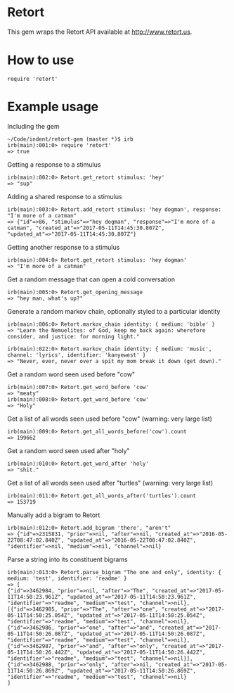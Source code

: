 # Retort

This gem wraps the Retort API available at http://www.retort.us.

# How to use

`require 'retort'`

# Example usage

Including the gem
```
~/Code/indent/retort-gem (master *)$ irb
irb(main):001:0> require 'retort'
=> true
```

Getting a response to a stimulus
```
irb(main):002:0> Retort.get_retort stimulus: 'hey'
=> "sup"
```

Adding a shared response to a stimulus
```
irb(main):003:0> Retort.add_retort stimulus: 'hey dogman', response: "I'm more of a catman"
=> {"id"=>86, "stimulus"=>"hey dogman", "response"=>"I'm more of a catman", "created_at"=>"2017-05-11T14:45:30.807Z", "updated_at"=>"2017-05-11T14:45:30.807Z"}
```

Getting another response to a stimulus
```
irb(main):004:0> Retort.get_retort stimulus: 'hey dogman'
=> "I'm more of a catman"
```

Get a random message that can open a cold conversation
```
irb(main):005:0> Retort.get_opening_message
=> "hey man, what's up?"
```

Generate a random markov chain, optionally styled to a particular identity
```
irb(main):006:0> Retort.markov_chain identity: { medium: 'bible' }
=> "Learn the Nemuelites: of God, keep me back again: wherefore consider, and justice: for morning light."

irb(main):022:0> Retort.markov_chain identity: { medium: 'music', channel: 'lyrics', identifier: 'kanyewest' }
=> "Never, ever, never over a spit my mom break it down (get down)."
```

Get a random word seen used before "cow"
```
irb(main):007:0> Retort.get_word_before 'cow'
=> "meaty"
irb(main):008:0> Retort.get_word_before 'cow'
=> "Holy"
```

Get a list of all words seen used before "cow" (warning: very large list)
```
irb(main):009:0> Retort.get_all_words_before('cow').count
=> 199662
```

Get a random word seen used after "holy"
```
irb(main):010:0> Retort.get_word_after 'holy'
=> "shit."
```

Get a list of all words seen used after "turtles" (warning: very large list)
```
irb(main):011:0> Retort.get_all_words_after('turtles').count
=> 153719
```

Manually add a bigram to Retort
```
irb(main):012:0> Retort.add_bigram 'there', "aren't"
=> {"id"=>2315831, "prior"=>nil, "after"=>nil, "created_at"=>"2016-05-22T08:47:02.840Z", "updated_at"=>"2016-05-22T08:47:02.840Z", "identifier"=>nil, "medium"=>nil, "channel"=>nil}
```

Parse a string into its constituent bigrams
```
irb(main):013:0> Retort.parse_bigram "The one and only", identity: { medium: 'test', identifier: 'readme' }
=> [
{"id"=>3462984, "prior"=>nil, "after"=>"The", "created_at"=>"2017-05-11T14:50:23.961Z", "updated_at"=>"2017-05-11T14:50:23.961Z", "identifier"=>"readme", "medium"=>"test", "channel"=>nil},
[{"id"=>3462985, "prior"=>"The", "after"=>"one", "created_at"=>"2017-05-11T14:50:25.054Z", "updated_at"=>"2017-05-11T14:50:25.054Z", "identifier"=>"readme", "medium"=>"test", "channel"=>nil},
{"id"=>3462986, "prior"=>"one", "after"=>"and", "created_at"=>"2017-05-11T14:50:26.087Z", "updated_at"=>"2017-05-11T14:50:26.087Z", "identifier"=>"readme", "medium"=>"test", "channel"=>nil},
{"id"=>3462987, "prior"=>"and", "after"=>"only", "created_at"=>"2017-05-11T14:50:26.442Z", "updated_at"=>"2017-05-11T14:50:26.442Z", "identifier"=>"readme", "medium"=>"test", "channel"=>nil}],
{"id"=>3462988, "prior"=>"only", "after"=>nil, "created_at"=>"2017-05-11T14:50:26.869Z", "updated_at"=>"2017-05-11T14:50:26.869Z", "identifier"=>"readme", "medium"=>"test", "channel"=>nil}
]
```
